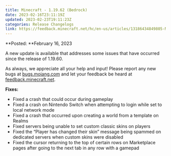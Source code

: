 ```yaml
---
title: Minecraft - 1.19.62 (Bedrock)
date: 2023-02-16T23:11:19Z
updated: 2023-02-23T19:11:23Z
categories: Release Changelogs
link: https://feedback.minecraft.net/hc/en-us/articles/13186434849805-Minecraft-1-19-62-Bedrock-
---
```


**Posted: **February 16, 2023

A new update is available that addresses some issues that have occurred since the release of 1.19.60.

As always, we appreciate all your help and input! Please report any new bugs at [bugs.mojang.com](https://bugs.mojang.com/) and let your feedback be heard at [feedback.minecraft.net](https://feedback.minecraft.net/).  
  

**Fixes:**

- Fixed a crash that could occur during gameplay
- Fixed a crash on Nintendo Switch when attempting to login while set to local network mode
- Fixed a crash that occurred upon creating a world from a template on Realms
- Fixed servers being unable to set custom classic skins on players
- Fixed the “Player has changed their skin” message being spammed on dedicated servers when custom skins were disabled
- Fixed the cursor returning to the top of certain rows on Marketplace pages after going to the next tab in any row with a gamepad

